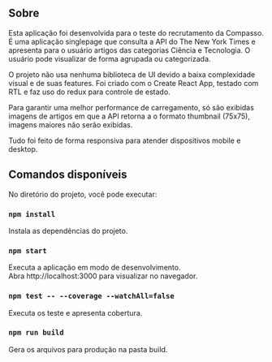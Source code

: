 ## Sobre

Esta aplicação foi desenvolvida para o teste do recrutamento da Compasso. É uma aplicação singlepage que consulta a API do The New York Times e apresenta para o usuário artigos das categorias Ciência e Tecnologia. O usuário pode visualizar de forma agrupada ou categorizada.

O projeto não usa nenhuma biblioteca de UI devido a baixa complexidade visual e de suas features. Foi criado com o Create React App, testado com RTL e faz uso do redux para controle de estado.

Para garantir uma melhor performance de carregamento, só são exibidas imagens de artigos em que a API retorna a o formato thumbnail (75x75), imagens maiores não serão exibidas.

Tudo foi feito de forma responsiva para atender dispositivos mobile e desktop.

## Comandos disponíveis

No diretório do projeto, você pode executar:

### `npm install`

Instala as dependências do projeto.

### `npm start`

Executa a aplicação em modo de desenvolvimento.<br />
Abra http://localhost:3000 para visualizar no navegador.

### `npm test -- --coverage --watchAll=false`

Executa os teste e apresenta cobertura.<br />

### `npm run build`

Gera os arquivos para produção na pasta build.<br />